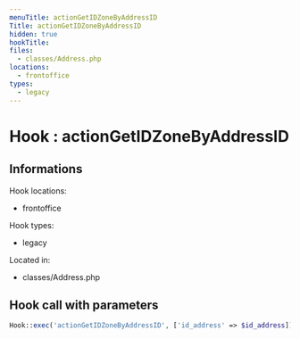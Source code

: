 ```yaml
---
menuTitle: actionGetIDZoneByAddressID
Title: actionGetIDZoneByAddressID
hidden: true
hookTitle: 
files:
  - classes/Address.php
locations:
  - frontoffice
types:
  - legacy
---
```


# Hook : actionGetIDZoneByAddressID

## Informations

Hook locations: 
  - frontoffice

Hook types: 
  - legacy

Located in: 
  - classes/Address.php

## Hook call with parameters

```php
Hook::exec('actionGetIDZoneByAddressID', ['id_address' => $id_address]);
```